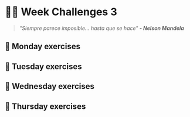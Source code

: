 # :hammer::raised_hands: Week Challenges 3
> *"Siempre parece imposible... hasta que se hace"* 
>***- Nelson Mandela***

## :date: Monday exercises

## :date: Tuesday exercises

## :date: Wednesday exercises

## :date: Thursday exercises